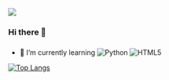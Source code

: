 <!-- 
github 블로그는 html 또는 markdown 언어로 작성할 수 있다. 하나의 언어로만 써도 되고, 둘 다 함께 써도 된다.
지금 학교에서 프론트엔드 강의를 통해 html, css를 배우고 있으니 나는 html로 적을 것이다. 
-->
<!--
 내가 원하는 이미지는 물결치는 css 효과를 줘서, 모래사장과 일렁이는 파도처럼 보이게 하는 것이다.
-->
<img src="https://capsule-render.vercel.app/api?type=waving&color=5AD2FF&height=300&section=header&text=%20eunnyoung&twinkling 7s&fontSize=90" />



### Hi there 👋

### 
- 🌱 I’m currently learning ![Python](https://img.shields.io/badge/python-3670A0?style=for-the-badge&logo=python&logoColor=ffdd54)
![HTML5](https://img.shields.io/badge/html5-%23E34F26.svg?style=for-the-badge&logo=html5&logoColor=white)




[![Top Langs](https://github-readme-stats.vercel.app/api/top-langs/?username=eunnyoung)](https://github.com/anuraghazra/github-readme-stats)


<!--
**eunnyoung/eunnyoung** is a ✨ _special_ ✨ repository because its `README.md` (this file) appears on your GitHub profile.

Here are some ideas to get you started:

- 🔭 I’m currently working on ...
- 🌱 I’m currently learning 
- 👯 I’m looking to collaborate on ...
- 🤔 I’m looking for help with ...
- 💬 Ask me about ...
- 📫 How to reach me: ...
- 😄 Pronouns: ...
- ⚡ Fun fact: ...
-->
